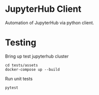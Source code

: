 # JupyterHub Client

Automation of JupyterHub via python client.

# Testing

Bring up test jupyterhub cluster

```shell
cd tests/assets
docker-compose up --build
```

Run unit tests

```shell
pytest
```
